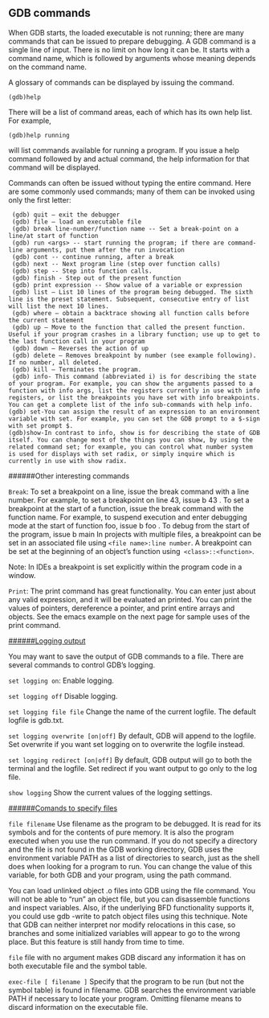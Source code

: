 ## GDB commands


When GDB starts, the loaded executable is not running; there are many commands that can be issued to prepare debugging. A GDB command is a single line of input. There is no limit on how long it can be. It starts with a command name, which is followed by arguments whose meaning depends on the command name.

A glossary of commands can be displayed by issuing the command.
 ```
(gdb)help
 ```
There will be a list of command areas, each of which has its own help list. For example,
 ```
(gdb)help running
 ```
will list commands available for running a program. If you issue a help command followed by and actual command, the help information for that command will be displayed.

Commands can often be issued without typing the entire command. Here are some commonly used commands; many of them can be invoked using only the first letter:
```
 (gdb) quit – exit the debugger
 (gdb) file – load an executable file
 (gdb) break line-number/function name -- Set a break-point on a line/at start of function
 (gdb) run <args> -- start running the program; if there are command-line arguments, put them after the run invocation
 (gdb) cont -- continue running, after a break
 (gdb) next -- Next program line (step over function calls)
 (gdb) step -- Step into function calls.
 (gdb) finish - Step out of the present function
 (gdb) print expression -- Show value of a variable or expression
 (gdb) list – List 10 lines of the program being debugged. The sixth line is the preset statement. Subsequent, consecutive entry of list will list the next 10 lines.
 (gdb) where – obtain a backtrace showing all function calls before the current statement
 (gdb) up – Move to the function that called the present function. Useful if your program crashes in a library function; use up to get to the last function call in your program
 (gdb) down – Reverses the action of up
 (gdb) delete – Removes breakpoint by number (see example following). If no number, all deleted.
 (gdb) kill – Terminates the program.
 (gdb) info- This command (abbreviated i) is for describing the state of your program. For example, you can show the arguments passed to a function with info args, list the registers currently in use with info registers, or list the breakpoints you have set with info breakpoints. You can get a complete list of the info sub-commands with help info.
(gdb) set-You can assign the result of an expression to an environment variable with set. For example, you can set the GDB prompt to a $-sign with set prompt $.
(gdb)show-In contrast to info, show is for describing the state of GDB itself. You can change most of the things you can show, by using the related command set; for example, you can control what number system is used for displays with set radix, or simply inquire which is currently in use with show radix.
 ```
######Other interesting commands

`Break`: To set a breakpoint on a line, issue the break command with a line number. For example, to set a breakpoint on line 43, issue b 43  . To set a breakpoint at the start of a function, issue the break command with the function name. For example, to suspend execution and enter debugging mode at the start of function foo, issue b foo  . To debug from the start of the program, issue b main
            In projects with multiple files, a breakpoint can be set in an associated file using `<file name>:line number`.
            A breakpoint can be set at the beginning of an object’s function using` <class>::<function>`.

 Note: In IDEs a breakpoint is set explicitly within the program code in a window.

`Print`:    The print command has great functionality. You can enter just about any valid expression, and it will be evaluated an printed. You can print the values of pointers, dereference a pointer, and print entire arrays and objects. See the emacs example on the next page for sample uses of the print command.

[######Logging output](https://sourceware.org/gdb/current/onlinedocs/gdb/Logging-Output.html#Logging-Output)


You may want to save the output of GDB commands to a file. There are several commands to control GDB’s logging.

`set logging on`: Enable logging.

`set logging off`
Disable logging.

`set logging file file`
Change the name of the current logfile. The default logfile is gdb.txt.

`set logging overwrite [on|off]`
By default, GDB will append to the logfile. Set overwrite if you want set logging on to overwrite the logfile instead.

`set logging redirect [on|off]`
By default, GDB output will go to both the terminal and the logfile. Set redirect if you want output to go only to the log file.

`show logging`
Show the current values of the logging settings.

[######Comands to specify files](https://sourceware.org/gdb/current/onlinedocs/gdb/Files.html#Files)

`file filename`
Use filename as the program to be debugged. It is read for its symbols and for the contents of pure memory. It is also the program executed when you use the run command. If you do not specify a directory and the file is not found in the GDB working directory, GDB uses the environment variable PATH as a list of directories to search, just as the shell does when looking for a program to run. You can change the value of this variable, for both GDB and your program, using the path command.

You can load unlinked object .o files into GDB using the file command. You will not be able to “run” an object file, but you can disassemble functions and inspect variables. Also, if the underlying BFD functionality supports it, you could use gdb -write to patch object files using this technique. Note that GDB can neither interpret nor modify relocations in this case, so branches and some initialized variables will appear to go to the wrong place. But this feature is still handy from time to time.

`file`
file with no argument makes GDB discard any information it has on both executable file and the symbol table.

`exec-file [ filename ]`
Specify that the program to be run (but not the symbol table) is found in filename. GDB searches the environment variable PATH if necessary to locate your program. Omitting filename means to discard information on the executable file.
